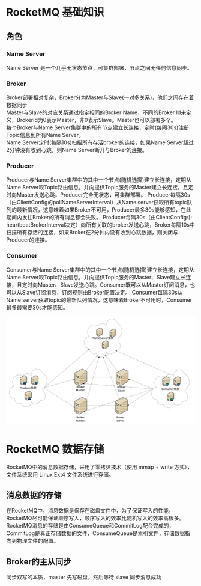 # RocketMQ 基础知识

## 角色
### Name Server
Name Server 是一个几乎无状态节点，可集群部署，节点之间无任何信息同步。

### Broker
Broker部署相对复杂，Broker分为Master与Slave(一对多关系)，他们之间存在着数据同步    
Master与Slave的对应关系通过指定相同的Broker Name，不同的Broker Id来定义，BrokerId为0表示Master，非0表示Slave。Master也可以部署多个。  
每个Broker与Name Server集群中的所有节点建立长连接，定时(每隔30s)注册Topic信息到所有Name Server。  
Name Server定时(每隔10s)扫描所有存活broker的连接，如果Name Server超过2分钟没有收到心跳，则Name Server断开与Broker的连接。

### Producer
Producer与Name Server集群中的其中一个节点(随机选择)建立长连接，定期从Name Server取Topic路由信息，并向提供Topic服务的Master建立长连接，且定时向Master发送心跳。Producer完全无状态，可集群部署。
Producer每隔30s（由ClientConfig的pollNameServerInterval）从Name server获取所有topic队列的最新情况，这意味着如果Broker不可用，Producer最多30s能够感知，在此期间内发往Broker的所有消息都会失败。
Producer每隔30s（由ClientConfig中heartbeatBrokerInterval决定）向所有关联的broker发送心跳，Broker每隔10s中扫描所有存活的连接，如果Broker在2分钟内没有收到心跳数据，则关闭与Producer的连接。

### Consumer
Consumer与Name Server集群中的其中一个节点(随机选择)建立长连接，定期从Name Server取Topic路由信息，并向提供Topic服务的Master、Slave建立长连接，且定时向Master、Slave发送心跳。Consumer既可以从Master订阅消息，也可以从Slave订阅消息，订阅规则由Broker配置决定。
Consumer每隔30s从Name server获取topic的最新队列情况，这意味着Broker不可用时，Consumer最多最需要30s才能感知。

![Alt text](rmq.png "title")

# RocketMQ 数据存储
RocketMQ中的消息数据存储，采用了零拷贝技术（使用 mmap + write 方式），文件系统采用 Linux Ext4 文件系统进行存储。
## 消息数据的存储
在RocketMQ中，消息数据是保存在磁盘文件中，为了保证写入的性能，RocketMQ尽可能保证顺序写入，顺序写入的效率比随机写入的效率高很多。
RocketMQ消息的存储是由ConsumeQueue和CommitLog配合完成的， CommitLog是真正存储数据的文件，ConsumeQueue是索引文件，存储数据指向到物理文件的配置。

## Broker的主从同步
同步双写的本质，master 先写磁盘，然后等待 slave 同步消息成功

